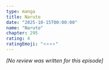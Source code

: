 ```yaml
---
type: manga
title: Naruto
date: "2025-10-15T00:00:00"
name: "Naruto"
chapter: 295
rating: 4
ratingEmoji: "⭐️⭐️⭐️⭐️"
---
```


_[No review was written for this episode]_